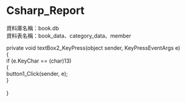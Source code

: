 # Csharp_Report

資料庫名稱：book.db <br>
資料表名稱：book_data、category_data、member

private void textBox2_KeyPress(object sender, KeyPressEventArgs e)<br>
        {<br>
            if (e.KeyChar == (char)13)<br>
            {<br>
                button1_Click(sender, e);<br>
            }<br>
<br>
        }
